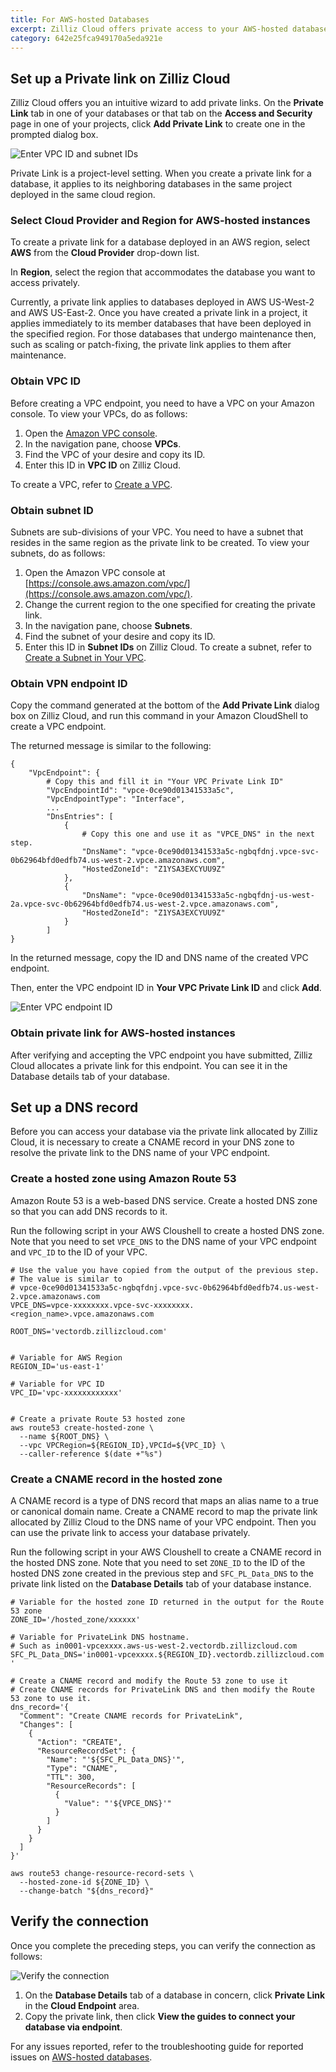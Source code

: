 ```yaml
---
title: For AWS-hosted Databases
excerpt: Zilliz Cloud offers private access to your AWS-hosted databases through private links in case you do not want to have your database traffic go over the Internet.
category: 642e25fca949170a5eda921e
---
```


## Set up a Private link on Zilliz Cloud

Zilliz Cloud offers you an intuitive wizard to add private links. On the **Private Link** tab in one of your databases or that tab on the **Access and Security** page in one of your projects, click **Add Private Link** to create one in the prompted dialog box.

![Enter VPC ID and subnet IDs](https://assets.zilliz.com/zillizCloudDocAssets/enter_vpc_id_and_subnet_ids.png)

Private Link is a project-level setting. When you create a private link for a database, it applies to its neighboring databases in the same project deployed in the same cloud region.

### Select Cloud Provider and Region for AWS-hosted instances

To create a private link for a database deployed in an AWS region, select **AWS** from the **Cloud Provider** drop-down list.

In **Region**, select the region that accommodates the database you want to access privately.

Currently, a private link applies to databases deployed in AWS US-West-2 and AWS US-East-2. Once you have created a private link in a project, it applies immediately to its member databases that have been deployed in the specified region. For those databases that undergo maintenance then, such as scaling or patch-fixing, the private link applies to them after maintenance.

### Obtain VPC ID

Before creating a VPC endpoint, you need to have a VPC on your Amazon console. To view your VPCs, do as follows:

1. Open the [Amazon VPC console](https://console.aws.amazon.com/vpc/).
2. In the navigation pane, choose **VPCs**.
3. Find the VPC of your desire and copy its ID.
4. Enter this ID in **VPC ID** on Zilliz Cloud.

To create a VPC, refer to [Create a VPC](https://docs.aws.amazon.com/vpc/latest/userguide/working-with-vpcs.html#Create-VPC).

### Obtain subnet ID

Subnets are sub-divisions of your VPC. You need to have a subnet that resides in the same region as the private link to be created. To view your subnets, do as follows:

1. Open the Amazon VPC console at [https://console.aws.amazon.com/vpc/](https://console.aws.amazon.com/vpc/).
2. Change the current region to the one specified for creating the private link.
3. In the navigation pane, choose **Subnets**.
4. Find the subnet of your desire and copy its ID.
5. Enter this ID in **Subnet IDs** on Zilliz Cloud.
To create a subnet, refer to [Create a Subnet in Your VPC](https://docs.aws.amazon.com/vpc/latest/userguide/working-with-subnets.html#create-subnets).

### Obtain VPN endpoint ID

Copy the command generated at the bottom of the **Add Private Link** dialog box on Zilliz Cloud, and run this command in your Amazon CloudShell to create a VPC endpoint.

The returned message is similar to the following:

```shell
{
    "VpcEndpoint": {
        # Copy this and fill it in "Your VPC Private Link ID"
        "VpcEndpointId": "vpce-0ce90d01341533a5c",
        "VpcEndpointType": "Interface",
        ...
        "DnsEntries": [
            {
                # Copy this one and use it as "VPCE_DNS" in the next step.
                "DnsName": "vpce-0ce90d01341533a5c-ngbqfdnj.vpce-svc-0b62964bfd0edfb74.us-west-2.vpce.amazonaws.com",
                "HostedZoneId": "Z1YSA3EXCYUU9Z"
            },
            {
                "DnsName": "vpce-0ce90d01341533a5c-ngbqfdnj-us-west-2a.vpce-svc-0b62964bfd0edfb74.us-west-2.vpce.amazonaws.com",
                "HostedZoneId": "Z1YSA3EXCYUU9Z"
            }
        ]
}
```

In the returned message, copy the ID and DNS name of the created VPC endpoint.

Then, enter the VPC endpoint ID in **Your VPC Private Link ID** and click **Add**.

![Enter VPC endpoint ID](https://assets.zilliz.com/zillizCloudDocAssets/enter_vpc_endpiont_id.png)

### Obtain private link for AWS-hosted instances

After verifying and accepting the VPC endpoint you have submitted, Zilliz Cloud allocates a private link for this endpoint. You can see it in the Database details tab of your database.

## Set up a DNS record

Before you can access your database via the private link allocated by Zilliz Cloud, it is necessary to create a CNAME record in your DNS zone to resolve the private link to the DNS name of your VPC endpoint.

### Create a hosted zone using Amazon Route 53

Amazon Route 53 is a web-based DNS service. Create a hosted DNS zone so that you can add DNS records to it.

Run the following script in your AWS Cloushell to create a hosted DNS zone. Note that you need to set `VPCE_DNS` to the DNS name of your VPC endpoint and `VPC_ID` to the ID of your VPC.

```Shell
# Use the value you have copied from the output of the previous step.
# The value is similar to 
# vpce-0ce90d01341533a5c-ngbqfdnj.vpce-svc-0b62964bfd0edfb74.us-west-2.vpce.amazonaws.com
VPCE_DNS=vpce-xxxxxxxx.vpce-svc-xxxxxxxx.<region_name>.vpce.amazonaws.com

ROOT_DNS='vectordb.zillizcloud.com'


# Variable for AWS Region
REGION_ID='us-east-1'

# Variable for VPC ID
VPC_ID='vpc-xxxxxxxxxxxx'


# Create a private Route 53 hosted zone
aws route53 create-hosted-zone \
  --name ${ROOT_DNS} \
  --vpc VPCRegion=${REGION_ID},VPCId=${VPC_ID} \
  --caller-reference $(date +"%s")
```

### Create a CNAME record in the hosted zone

A CNAME record is a type of DNS record that maps an alias name to a true or canonical domain name. Create a CNAME record to map the private link allocated by Zilliz Cloud to the DNS name of your VPC endpoint. Then you can use the private link to access your database privately.

Run the following script in your AWS Cloushell to create a CNAME record in the hosted DNS zone. Note that you need to set `ZONE_ID` to the ID of the hosted DNS zone created in the previous step and `SFC_PL_Data_DNS` to the private link listed on the **Database Details** tab of your database instance.

```Shell
# Variable for the hosted zone ID returned in the output for the Route 53 zone
ZONE_ID='/hosted_zone/xxxxxx'

# Variable for PrivateLink DNS hostname.
# Such as in0001-vpcexxxx.aws-us-west-2.vectordb.zillizcloud.com 
SFC_PL_Data_DNS='in0001-vpcexxxx.${REGION_ID}.vectordb.zillizcloud.com '

# Create a CNAME record and modify the Route 53 zone to use it
# Create CNAME records for PrivateLink DNS and then modify the Route 53 zone to use it.
dns_record='{
  "Comment": "Create CNAME records for PrivateLink",
  "Changes": [
    {
      "Action": "CREATE",
      "ResourceRecordSet": {
        "Name": "'${SFC_PL_Data_DNS}'",
        "Type": "CNAME",
        "TTL": 300,
        "ResourceRecords": [
          {
            "Value": "'${VPCE_DNS}'"
          }
        ]
      }
    }
  ]
}'

aws route53 change-resource-record-sets \
  --hosted-zone-id ${ZONE_ID} \
  --change-batch "${dns_record}"
```

## Verify the connection

Once you complete the preceding steps, you can verify the connection as follows:

![Verify the connection](https://assets.zilliz.com/zillizCloudDocAssets/verify_private_link.png)

1. On the **Database Details** tab of a database in concern, click **Private Link** in the **Cloud Endpoint** area.
2. Copy the private link, then click **View the guides to connect your database via endpoint**.

For any issues reported, refer to the troubleshooting guide for reported issues on [AWS-hosted databases](troubleshooting#why-does-it-always-report-name-or-service-not-known-when-i-ping-the-private-link-of-a-gcp-hosted-instance).
